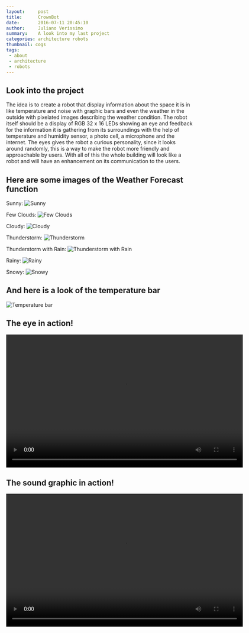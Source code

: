 ```yaml
---
layout:     post
title:      CrownBot
date:       2016-07-11 20:45:10
author:	    Juliano Verissimo
summary:    A look into my last project
categories: architecture robots
thumbnail: cogs
tags:
 - about
 - architecture
 - robots
---
```


## Look into the project
The idea is to create a robot that display information about the space it is in like temperature and noise with graphic bars 
and even the weather in the outside with pixelated images describing the weather condition. The robot itself should be a display 
of RGB 32 x 16 LEDs showing an eye and feedback for the information it is gathering from its surroundings with the help of 
temperature and humidity sensor, a photo cell, a microphone and the internet. The eyes gives the robot a curious personality, 
since it looks around randomly, this is a way to make the robot more friendly and approachable by users. With all of this the whole 
building will look like a robot and will have an enhancement on its communication to the users.

## Here are some images of the Weather Forecast function

Sunny:
![Sunny](/images/sun.JPG)

Few Clouds:
![Few Clouds](/images/cloud2.JPG)

Cloudy:
![Cloudy](/images/cloud.JPG)

Thunderstorm:
![Thunderstorm](/images/thunder.JPG)

Thunderstorm with Rain:
![Thunderstorm with Rain](/images/thunder2.JPG)

Rainy:
![Rainy](/images/rain.JPG)

Snowy:
![Snowy](/images/snow.JPG)

## And here is a look of the temperature bar

![Temperature bar](/images/temp.JPG)

## The eye in action!

<video src="/videos/eyecomp.mp4" width="640" height="360" controls preload></video>

## The sound graphic in action!

<video src="/videos/soundcomp.mp4" width="640" height="360" controls preload></video>
